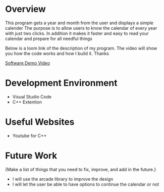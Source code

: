 # Overview

This program gets a year and month from the user and displays a simple calender
The purpose is to allow users to know the calendar of every year with just two clicks.
In addition it makes it faster and easy to read your calendar and prepare for all needful things

Below is a loom link of the description of my program. The video will show you how the code works and how I build it. Thanks

[Software Demo Video]()

# Development Environment

* Visual Studio Code
* C++ Extention

# Useful Websites
* Youtube for C++

# Future Work

{Make a list of things that you need to fix, improve, and add in the future.}
* I will use the arcade library to improve the design
* I will let the user be able to have options to continue the calendar or not
